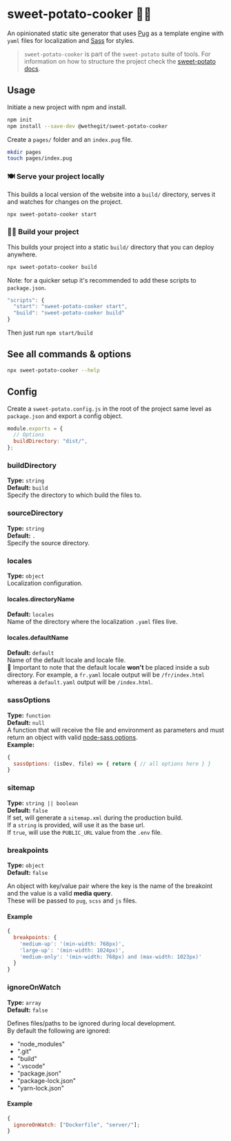 # sweet-potato-cooker 👩‍🍳

An opinionated static site generator that uses [Pug](https://pugjs.org/api/getting-started.html) as a template engine with `yaml` files for localization and [Sass](https://sass-lang.com/) for styles.

> `sweet-potato-cooker` is part of the `sweet-potato` suite of tools. For information on how to structure the project check the [sweet-potato docs](https://github.com/wethegit/sweet-potato).

## Usage

Initiate a new project with npm and install.

```sh
npm init
npm install --save-dev @wethegit/sweet-potato-cooker
```

Create a `pages/` folder and an `index.pug` file.

```sh
mkdir pages
touch pages/index.pug
```

### 🍽 Serve your project locally

This builds a local version of the website into a `build/` directory, serves it and watches for changes on the project.

```sh
npx sweet-potato-cooker start
```

### 👷‍♀️ Build your project

This builds your project into a static `build/` directory that you can deploy anywhere.

```sh
npx sweet-potato-cooker build
```

Note: for a quicker setup it's recommended to add these scripts to `package.json`.

```js
"scripts": {
  "start": "sweet-potato-cooker start",
  "build": "sweet-potato-cooker build"
}
```

Then just run `npm start/build`

## See all commands & options

```sh
npx sweet-potato-cooker --help
```

## Config

Create a `sweet-potato.config.js` in the root of the project same level as `package.json` and export a config object.

```js
module.exports = {
  // Options
  buildDirectory: "dist/",
};
```

### buildDirectory

**Type:** `string`  
**Default:** `build`  
Specify the directory to which build the files to.

### sourceDirectory

**Type:** `string`  
**Default:** `.`  
Specify the source directory.

### locales

**Type:** `object`  
Localization configuration.

#### locales.directoryName

**Default:** `locales`  
Name of the directory where the localization `.yaml` files live.

#### locales.defaultName

**Default:** `default`  
Name of the default locale and locale file.  
🚨 Important to note that the default locale **won't** be placed inside a sub directory. For example, a `fr.yaml` locale output will be `/fr/index.html` whereas a `default.yaml` output will be `/index.html`.

### sassOptions

**Type:** `function`  
**Default:** `null`  
A function that will receive the file and environment as parameters and must return an object with valid [node-sass options](https://www.npmjs.com/package/node-sass).  
**Example:**

```js
{
  sassOptions: (isDev, file) => { return { // all options here } }
}
```

### sitemap

**Type:** `string || boolean`  
**Default:** `false`  
If set, will generate a `sitemap.xml` during the production build.  
If a `string` is provided, will use it as the base url.  
If `true`, will use the `PUBLIC_URL` value from the `.env` file.

### breakpoints

**Type:** `object`  
**Default:** `false`

An object with key/value pair where the key is the name of the breakoint and the value is a valid **media query**.  
These will be passed to `pug`, `scss` and `js` files.

#### Example

```js
{
  breakpoints: {
    'medium-up': '(min-width: 768px)',
    'large-up': '(min-width: 1024px)',
    'medium-only': '(min-width: 768px) and (max-width: 1023px)'
  }
}
```

### ignoreOnWatch

**Type:** `array`  
**Default:** `false`

Defines files/paths to be ignored during local development.  
By default the following are ignored:

- "node_modules"
- ".git"
- "build"
- ".vscode"
- "package.json"
- "package-lock.json"
- "yarn-lock.json"

#### Example

```js
{
  ignoreOnWatch: ["Dockerfile", "server/"];
}
```
